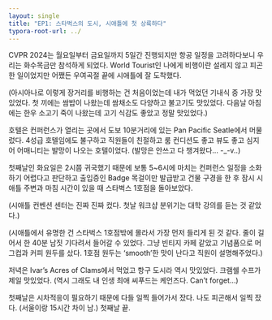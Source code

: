 ```yaml
---
layout: single
title: "EP1: 스타벅스의 도시, 시애틀에 첫 상륙하다"
typora-root-url: ../
---
```


CVPR 2024는 월요일부터 금요일까지 5일간 진행되지만 항공 일정을 고려하다보니 우리는 화수목금만 참석하게 되었다. World Tourist인 나에게 비행이란 설레지 않고 피곤한 일이었지만 어쨌든 우여곡절 끝에 시애틀에 잘 도착했다.

 

(아시아나로 이렇게 장거리를 비행하는 건 처음이었는데 내가 먹었던 기내식 중 가장 맛있었다. 첫 끼에는 쌈밥이 나왔는데 쌈채소도 다양하고 불고기도 맛있었다. 다음날 아침에는 한우 소고기 죽이 나왔는데 고기 식감도 좋았고 정말 맛있었다.)

 

호텔은 컨퍼런스가 열리는 곳에서 도보 10분거리에 있는 Pan Pacific Seatle에서 머물렀다. 4성급 호텔임에도 불구하고 직원들이 친절하고 룸 컨디션도 좋고 뷰도 좋고 심지어 어매니티는 발망이 나오는 호텔이었다. (발망은 안쓰고 다 챙겨왔다… -_-v..)

 

첫째날인 화요일은 2시쯤 귀국했기 때문에 보통 5~6시에 마치는 컨퍼런스 일정을 소화하기 어렵다고 판단하고 출입증인 Badge 목걸이만 발급받고 건물 구경을 한 후 잠시 시애틀 주변과 마침 시간이 있을 때 스타벅스 1호점을 돌아보았다.

 

(시애틀 컨벤션 센터는 진짜 진짜 컸다. 첫날 워크샵 분위기는 대학 강의를 듣는 것 같았다.)

 

(시애틀에서 유명한 건 스타벅스 1호점밖에 몰라서 가장 먼저 들리게 된 것 같다. 줄이 길어서 한 40분 남짓 기다려서 들어갈 수 있었다. 그냥 빈티지 카페 같았고 기념품으로 머그컵과 커피 원두를 샀다. 1호점 원두는 ‘smooth’한 맛이 난다고 직원이 설명해주었다.)

 

저녁은 Ivar’s Acres of Clams에서 먹었고 항구 도시라 역시 맛있었다. 크램쉘 수프가 제일 맛있었다. (역시 그래도 내 인생 최애 씨푸드는 케언즈다. Can’t forget…)

 

첫째날은 시차적응이 필요하기 때문에 다들 일찍 들어가서 잤다. 나도 피곤해서 일찍 잤다. (서울이랑 15시간 차이 남.) 첫째날 끝.
